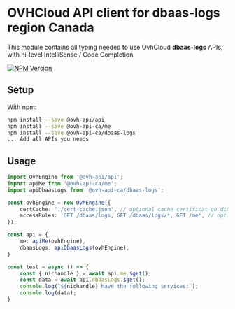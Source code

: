 # OVHCloud API client for **dbaas-logs** region Canada

This module contains all typing needed to use OvhCloud **dbaas-logs** APIs, with hi-level IntelliSense / Code Completion

[![NPM Version](https://img.shields.io/npm/v/@ovh-api-ca/dbaas-logs.svg?style=flat)](https://www.npmjs.org/package/@ovh-api-ca/dbaas-logs)

## Setup

With npm:

```bash
npm install --save @ovh-api/api
npm install --save @ovh-api-ca/me
npm install --save @ovh-api-ca/dbaas-logs
... Add all APIs you needs
```

## Usage

```typescript
import OvhEngine from '@ovh-api/api';
import apiMe from '@ovh-api-ca/me';
import apiDbaasLogs from '@ovh-api-ca/dbaas-logs';

const ovhEngine = new OvhEngine({ 
    certCache: './cert-cache.json', // optional cache certificat on disk.
    accessRules: 'GET /dbaas/logs, GET /dbaas/logs/*, GET /me', // optional limit the requested privileges.
});

const api = {
    me: apiMe(ovhEngine),
    dbaasLogs: apiDbaasLogs(ovhEngine),
}

const test = async () => {
    const { nichandle } = await api.me.$get();
    const data = await api.dbaasLogs.$get();
    console.log(`${nichandle} have the following services:`);
    console.log(data);
}
```
